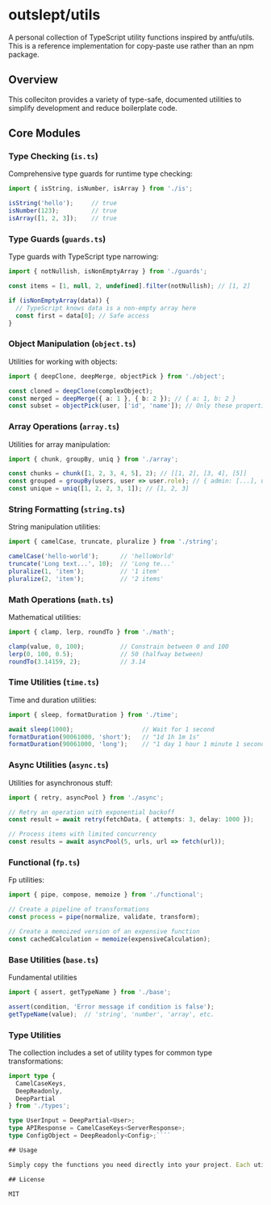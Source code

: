 # outslept/utils

A personal collection of TypeScript utility functions inspired by antfu/utils. This is a reference implementation for copy-paste use rather than an npm package.

## Overview

This colleciton provides a variety of type-safe, documented utilities to simplify development and reduce boilerplate code.

## Core Modules

### Type Checking (`is.ts`)

Comprehensive type guards for runtime type checking:

```ts
import { isString, isNumber, isArray } from './is';

isString('hello');     // true
isNumber(123);         // true
isArray([1, 2, 3]);    // true
```

### Type Guards (`guards.ts`)

Type guards with TypeScript type narrowing:

```ts
import { notNullish, isNonEmptyArray } from './guards';

const items = [1, null, 2, undefined].filter(notNullish); // [1, 2]

if (isNonEmptyArray(data)) {
  // TypeScript knows data is a non-empty array here
  const first = data[0]; // Safe access
}
```

### Object Manipulation (`object.ts`)

Utilities for working with objects:

```ts
import { deepClone, deepMerge, objectPick } from './object';

const cloned = deepClone(complexObject);
const merged = deepMerge({ a: 1 }, { b: 2 }); // { a: 1, b: 2 }
const subset = objectPick(user, ['id', 'name']); // Only these properties
```

### Array Operations (`array.ts`)

Utilities for array manipulation:

```ts
import { chunk, groupBy, uniq } from './array';

const chunks = chunk([1, 2, 3, 4, 5], 2); // [[1, 2], [3, 4], [5]]
const grouped = groupBy(users, user => user.role); // { admin: [...], user: [...] }
const unique = uniq([1, 2, 2, 3, 1]); // [1, 2, 3]
```

### String Formatting (`string.ts`)

String manipulation utilities:

```ts
import { camelCase, truncate, pluralize } from './string';

camelCase('hello-world');      // 'helloWorld'
truncate('Long text...', 10);  // 'Long te...'
pluralize(1, 'item');          // '1 item'
pluralize(2, 'item');          // '2 items'
```

### Math Operations (`math.ts`)

Mathematical utilities:

```ts
import { clamp, lerp, roundTo } from './math';

clamp(value, 0, 100);          // Constrain between 0 and 100
lerp(0, 100, 0.5);             // 50 (halfway between)
roundTo(3.14159, 2);           // 3.14
```

### Time Utilities (`time.ts`)

Time and duration utilities:

```ts
import { sleep, formatDuration } from './time';

await sleep(1000);                   // Wait for 1 second
formatDuration(90061000, 'short');   // "1d 1h 1m 1s"
formatDuration(90061000, 'long');    // "1 day 1 hour 1 minute 1 second"
```

### Async Utilities (`async.ts`)

Utilities for asynchronous stuff:

```ts
import { retry, asyncPool } from './async';

// Retry an operation with exponential backoff
const result = await retry(fetchData, { attempts: 3, delay: 1000 });

// Process items with limited concurrency
const results = await asyncPool(5, urls, url => fetch(url));
```

### Functional (`fp.ts`)

Fp utilities:

```ts
import { pipe, compose, memoize } from './functional';

// Create a pipeline of transformations
const process = pipe(normalize, validate, transform);

// Create a memoized version of an expensive function
const cachedCalculation = memoize(expensiveCalculation);
```

### Base Utilities (`base.ts`)

Fundamental utilities

```ts
import { assert, getTypeName } from './base';

assert(condition, 'Error message if condition is false');
getTypeName(value);  // 'string', 'number', 'array', etc.
```

### Type Utilities

The collection includes a set of utility types for common type transformations:

```ts
import type {
  CamelCaseKeys,
  DeepReadonly,
  DeepPartial
} from './types';

type UserInput = DeepPartial<User>;
type APIResponse = CamelCaseKeys<ServerResponse>;
type ConfigObject = DeepReadonly<Config>;````

## Usage

Simply copy the functions you need directly into your project. Each utility is self-contained with comprehensive JSDoc comments to help you understand its usage.

## License

MIT

